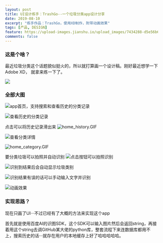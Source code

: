 ```yaml
---
layout: post
title: UI设计练手：TrashGo--一个垃圾分类app设计分享
date: 2019-08-10
excerpt: "练手作品：TrashGo，使用XD制作，附带动画效果"
tags: [产品, DESIGN]
feature: https://upload-images.jianshu.io/upload_images/7434288-d5e56b6a4286ba3d.png?imageMogr2/auto-orient/strip%7CimageView2/2/w/1240
comments: false
---
```


### 这是个啥？

最近垃圾分类这个话题貌似挺火的，所以就打算画一个设计稿。刚好最近想学一下Adobe XD， 就拿来练一下了。

![](https://upload-images.jianshu.io/upload_images/7434288-3e3572c026e4f19b.png?imageMogr2/auto-orient/strip%7CimageView2/2/w/1240)

### 全部大图

![app首页，支持搜索和查看历史的分类记录](https://upload-images.jianshu.io/upload_images/7434288-db3bc0c9ff9171dd.png?imageMogr2/auto-orient/strip%7CimageView2/2/w/1240)


![查看历史的分类记录](https://upload-images.jianshu.io/upload_images/7434288-d83e38eb97dad08c.png?imageMogr2/auto-orient/strip%7CimageView2/2/w/1240)

点击可以将历史记录滑出来
![home_history.GIF](https://upload-images.jianshu.io/upload_images/7434288-f98631955f90236e.GIF?imageMogr2/auto-orient/strip)


![查看分类详情](https://upload-images.jianshu.io/upload_images/7434288-f1c87714ed902382.png?imageMogr2/auto-orient/strip%7CimageView2/2/w/1240)

![home_category.GIF](https://upload-images.jianshu.io/upload_images/7434288-a3a7bf00d082f8a5.GIF?imageMogr2/auto-orient/strip)



要分类垃圾可以拍照并自动识别
![点击按钮可以拍照识别](https://upload-images.jianshu.io/upload_images/7434288-80b1fbb4f87ef57f.png?imageMogr2/auto-orient/strip%7CimageView2/2/w/1240)

![识别到结果后会自动显示垃圾类别](https://upload-images.jianshu.io/upload_images/7434288-8a57f36125bd2345.png?imageMogr2/auto-orient/strip%7CimageView2/2/w/1240)


![识别结果有误的话可以手动输入文字并识别](https://upload-images.jianshu.io/upload_images/7434288-f9ea649b29d8adc4.png?imageMogr2/auto-orient/strip%7CimageView2/2/w/1240)


![动画效果](https://upload-images.jianshu.io/upload_images/7434288-ede0aba393880939.GIF?imageMogr2/auto-orient/strip)


### 实现思路？
现在只画了UI···不过已经有了大概的方法来实现这个app

首先就是使用百度AI的识图SDK，这个SDK可以输入图片然后会返回string，再接着用这个string去调GitHub某大佬的python库，整套流程下来连数据库都用不上，搜索历史的话···就存在用户的本地缓存上好了哈哈哈哈哈。
